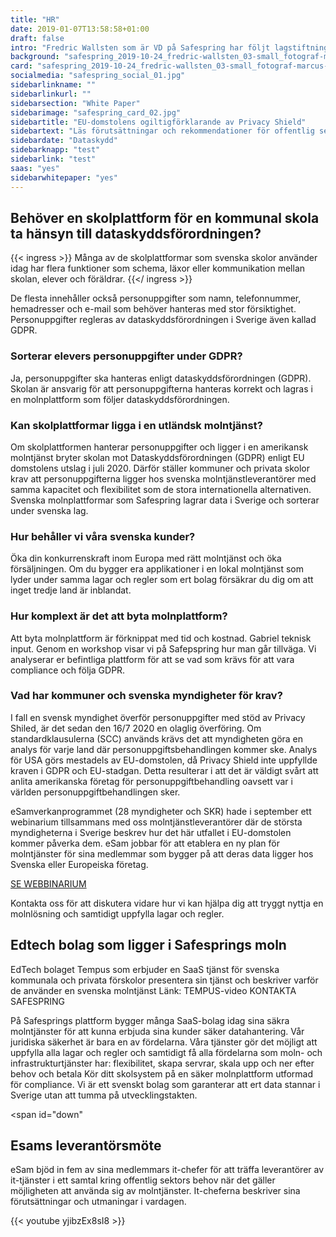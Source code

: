 ```yaml
---
title: "HR"
date: 2019-01-07T13:58:58+01:00
draft: false
intro: "Fredric Wallsten som är VD på Safespring har följt lagstiftningen för personuppgifter under lång tid och beskriver de skärpta kraven på mjukvarubolagen i Sverige."
background: "safespring_2019-10-24_fredric-wallsten_03-small_fotograf-marcus-boberg.jpg"
card: "safespring_2019-10-24_fredric-wallsten_03-small_fotograf-marcus-boberg.jpg"
socialmedia: "safespring_social_01.jpg"
sidebarlinkname: ""
sidebarlinkurl: ""
sidebarsection: "White Paper"
sidebarimage: "safespring_card_02.jpg"
sidebartitle: "EU-domstolens ogiltigförklarande av Privacy Shield"
sidebartext: "Läs förutsättningar och rekommendationer för offentlig sektor och deras leverantörer"
sidebardate: "Dataskydd"
sidebarknapp: "test"
sidebarlink: "test"
saas: "yes"
sidebarwhitepaper: "yes"
---
```


## Behöver en skolplattform för en kommunal skola ta hänsyn till dataskyddsförordningen?

{{< ingress >}}
Många av de skolplattformar som svenska skolor använder idag har flera funktioner som schema, läxor eller kommunikation mellan skolan, elever och föräldrar.
{{</ ingress >}}

De flesta innehåller också personuppgifter som namn, telefonnummer, hemadresser och e-mail som behöver hanteras med stor försiktighet. Personuppgifter regleras av dataskyddsförordningen i Sverige även kallad GDPR.

### Sorterar elevers personuppgifter under GDPR?
Ja, personuppgifter ska hanteras enligt dataskyddsförordningen (GDPR). Skolan är ansvarig för att personuppgifterna hanteras korrekt och lagras i en molnplattform som följer dataskyddsförordningen.

### Kan skolplattformar ligga i en utländsk molntjänst?
Om skolplattformen hanterar personuppgifter och ligger i en amerikansk molntjänst bryter skolan mot Dataskyddsförordningen (GDPR) enligt EU domstolens utslag i juli 2020.  Därför ställer kommuner och privata skolor krav att personuppgifterna ligger hos svenska molntjänstleverantörer med samma kapacitet och flexibilitet som de stora internationella alternativen. Svenska molnplattformar som Safespring lagrar data i Sverige och sorterar under svenska lag.

### Hur behåller vi våra svenska kunder?
Öka din konkurrenskraft inom Europa med rätt molntjänst och öka försäljningen. Om du bygger era applikationer i en lokal molntjänst som lyder under samma lagar och regler som ert bolag försäkrar du dig om att inget tredje land är inblandat.

### Hur komplext är det att byta molnplattform?
Att byta molnplattform är förknippat med tid och kostnad. Gabriel teknisk input. Genom en workshop visar vi på Safepspring hur man går tillväga. Vi analyserar er befintliga plattform för att se vad som krävs för att vara compliance och följa GDPR.

### Vad har kommuner och svenska myndigheter för krav?
I fall en svensk myndighet överför personuppgifter med stöd av Privacy Shiled, är det sedan den 16/7 2020 en olaglig överföring. Om standardklausulerna (SCC) används krävs det att myndigheten göra en analys för varje land där personuppgiftsbehandlingen kommer ske. Analys för USA görs mestadels av EU-domstolen, då Privacy Shield inte uppfyllde kraven i GDPR och EU-stadgan. Detta resulterar i att det är väldigt svårt att anlita amerikanska företag för personuppgiftbehandling oavsett var i världen personuppgiftbehandlingen sker.

eSamverkanprogrammet (28 myndigheter och SKR) hade i september ett webinarium tillsammans med oss molntjänstleverantörer där de största myndigheterna i Sverige beskrev hur det här utfallet i EU-domstolen kommer påverka dem. eSam jobbar för att etablera en ny plan för molntjänster för sina medlemmar som bygger på att deras data ligger hos Svenska eller Europeiska företag.

<a href="#down" class="text-button">SE WEBBINARIUM</a>

Kontakta oss för att diskutera vidare hur vi kan hjälpa dig att tryggt nyttja en molnlösning och samtidigt uppfylla lagar och regler.

## Edtech bolag som ligger i Safesprings moln
EdTech bolaget Tempus som erbjuder en SaaS tjänst för svenska kommunala och privata förskolor presentera sin tjänst och beskriver varför de använder en svenska molntjänst
Länk: TEMPUS-video
KONTAKTA SAFESPRING

På Safesprings plattform bygger många SaaS-bolag idag sina säkra molntjänster för att kunna erbjuda sina kunder säker datahantering. Vår juridiska säkerhet är bara en av fördelarna.
Våra tjänster gör det möjligt att uppfylla alla lagar och regler och samtidigt få alla fördelarna som moln- och infrastrukturtjänster har: flexibilitet, skapa servrar, skala upp och ner efter behov och betala
Kör ditt skolsystem på en säker molnplattform utformad för compliance. Vi är ett svenskt bolag som garanterar att ert data stannar i Sverige utan att tumma på utvecklingstakten.

<span id="down"</span>

## Esams leverantörsmöte
eSam bjöd in fem av sina medlemmars it-chefer för att träffa leverantörer av it-tjänster i ett samtal kring offentlig sektors behov när det gäller möjligheten att använda sig av molntjänster. It-cheferna beskriver sina förutsättningar och utmaningar i vardagen.


{{< youtube yjibzEx8sI8 >}}
